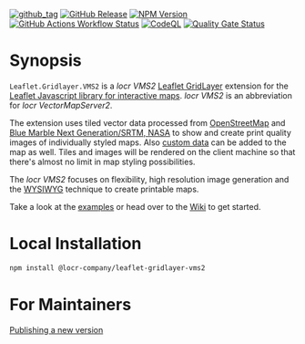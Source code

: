 [![github_tag](https://img.shields.io/github/v/tag/locr-company/Leaflet.GridLayer.VMS2)](https://github.com/locr-company/Leaflet.GridLayer.VMS2/tags)
[![GitHub Release](https://img.shields.io/github/v/release/locr-company/Leaflet.GridLayer.VMS2)](https://github.com/locr-company/Leaflet.GridLayer.VMS2/releases)
[![NPM Version](https://img.shields.io/npm/v/%40locr-company%2Fleaflet-gridlayer-vms2)](https://www.npmjs.com/package/@locr-company/leaflet-gridlayer-vms2)
[![GitHub Actions Workflow Status](https://img.shields.io/github/actions/workflow/status/locr-company/leaflet.gridlayer.vms2/node.js.yml)](https://github.com/locr-company/Leaflet.GridLayer.VMS2/actions/workflows/node.js.yml)
[![CodeQL](https://github.com/locr-company/Leaflet.GridLayer.VMS2/actions/workflows/github-code-scanning/codeql/badge.svg)](https://github.com/locr-company/Leaflet.GridLayer.VMS2/actions/workflows/github-code-scanning/codeql)
[![Quality Gate Status](https://sonarcloud.io/api/project_badges/measure?project=locr-company_Leaflet.GridLayer.VMS2&metric=alert_status)](https://sonarcloud.io/summary/new_code?id=locr-company_Leaflet.GridLayer.VMS2)

# Synopsis

`Leaflet.Gridlayer.VMS2` is a _locr VMS2_ [Leaflet GridLayer](https://leafletjs.com/reference.html#gridlayer) extension for the [Leaflet Javascript library for interactive maps](https://leafletjs.com/). _locr VMS2_ is an abbreviation for _locr VectorMapServer2_. 

The extension uses tiled vector data processed from [OpenStreetMap](https://www.openstreetmap.org/) and [Blue Marble Next Generation/SRTM, NASA](https://earthobservatory.nasa.gov/) to show and create print quality images of individually styled maps. Also [custom data](https://github.com/locr-company/Leaflet.GridLayer.VMS2/wiki#custom-data) can be added to the map as well. Tiles and images will be rendered on the client machine so that there's almost no limit in map styling possibilities.

The _locr VMS2_ focuses on flexibility, high resolution image generation and the [WYSIWYG](https://en.wikipedia.org/wiki/WYSIWYG) technique to create printable maps.

Take a look at the [examples](https://github.com/locr-company/Leaflet.GridLayer.VMS2/wiki#examples) or head over to the [Wiki](https://github.com/locr-company/Leaflet.GridLayer.VMS2/wiki) to get started.

# Local Installation

```sh
npm install @locr-company/leaflet-gridlayer-vms2
```

# For Maintainers

[Publishing a new version](PUBLISHING.md)
